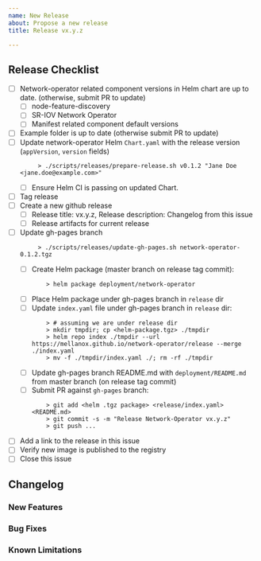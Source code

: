 ```yaml
---
name: New Release
about: Propose a new release
title: Release vx.y.z

---
```


## Release Checklist
<!--
Please do not remove items from the checklist
-->
- [ ] Network-operator related component versions in Helm chart are up to date. (otherwise, submit PR to update)
  - [ ] node-feature-discovery
  - [ ] SR-IOV Network Operator
  - [ ] Manifest related component default versions
- [ ] Example folder is up to date (otherwise submit PR to update)
- [ ] Update network-operator Helm `Chart.yaml` with the release version (`appVersion`, `version` fields)
  ```
       > ./scripts/releases/prepare-release.sh v0.1.2 "Jane Doe <jane.doe@example.com>"
  ```
  - [ ] Ensure Helm CI is passing on updated Chart.
- [ ] Tag release
- [ ] Create a new github release
  - [ ] Release title: vx.y.z, Release description: Changelog from this issue
  - [ ] Release artifacts for current release
- [ ] Update gh-pages branch
  ```
       > ./scripts/releases/update-gh-pages.sh network-operator-0.1.2.tgz
  ```
  - [ ] Create Helm package (master branch on release tag commit):
    ```
        > helm package deployment/network-operator
    ```
  - [ ] Place Helm package under gh-pages branch in `release` dir
  - [ ] Update `index.yaml` file under gh-pages branch in `release` dir:
    ```
        > # assuming we are under release dir
        > mkdir tmpdir; cp <helm-package.tgz> ./tmpdir
        > helm repo index ./tmpdir --url https://mellanox.github.io/network-operator/release --merge ./index.yaml
        > mv -f ./tmpdir/index.yaml ./; rm -rf ./tmpdir
    ```
  - [ ] Update gh-pages branch README.md with `deployment/README.md` from master branch (on release tag commit)
  - [ ] Submit PR against `gh-pages` branch:
    ```
        > git add <helm .tgz package> <release/index.yaml> <README.md>
        > git commit -s -m "Release Network-Operator vx.y.z"
        > git push ...
    ```
- [ ] Add a link to the release in this issue
- [ ] Verify new image is published to the registry
- [ ] Close this issue

## Changelog
### New Features
<!--
Describe new features introduced in this release here.
-->
### Bug Fixes
<!--
Describe bugfixes introduced in this release here.
-->
### Known Limitations
<!--
Describe notable known limitations with network-operator (if any) here.
-->
